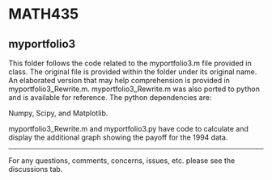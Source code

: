# MATH435

## myportfolio3

This folder follows the code related to the myportfolio3.m file provided in class. The original file is provided within the folder under its original name.
An elaborated version that may help comprehension is provided in myportfolio3_Rewrite.m.
myportfolio3_Rewrite.m was also ported to python and is available for reference. The python dependencies are:

Numpy, Scipy, and Matplotlib.

myportfolio3_Rewrite.m and myportfolio3.py have code to calculate and display the additional graph showing the payoff for the 1994 data.

---

For any questions, comments, concerns, issues, etc. please see the discussions tab.
